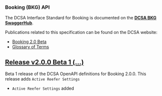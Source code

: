 ### Booking (BKG) API

The DCSA Interface Standard for Booking is documented on the [**DCSA BKG SwaggerHub**](https://app.swaggerhub.com/apis/dcsaorg/DCSA_BKG).

Publications related to this specification can be found on the DCSA website:
- [Booking 2.0 Beta](https://knowledge.dcsa.org/s/publication?publicationId=a0r7T000000L8mmQAC)
- [Glossary of Terms](https://knowledge.dcsa.org/s/glossary)

<a name="v200B1"></a>[Release v2.0.0 Beta 1 (...)](https://app.swaggerhub.com/apis-docs/dcsaorg/DCSA_BKG/2.0.0-Beta-1)
---
Beta 1 release of the DCSA OpenAPI definitions for Booking 2.0.0. This release adds `Active Reefer Settings`

  - `Active Reefer Settings` added
